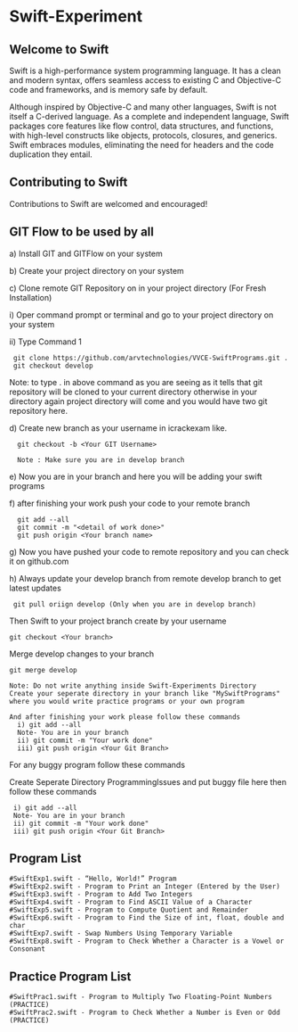 
# Swift-Experiment

## Welcome to Swift

Swift is a high-performance system programming language.  It has a clean
and modern syntax, offers seamless access to existing C and Objective-C code
and frameworks, and is memory safe by default.

Although inspired by Objective-C and many other languages, Swift is not itself a
C-derived language. As a complete and independent language, Swift packages core
features like flow control, data structures, and functions, with high-level
constructs like objects, protocols, closures, and generics. Swift embraces
modules, eliminating the need for headers and the code duplication they entail.


## Contributing to Swift

Contributions to Swift are welcomed and encouraged!

## GIT Flow to be used by all

a) Install GIT and GITFlow on your system

b) Create your project directory on your system

c) Clone remote GIT Repository on in your project directory (For Fresh Installation)

   i) Oper command prompt or terminal and go to your project directory on your system
   
   ii) Type Command 1
     
     git clone https://github.com/arvtechnologies/VVCE-SwiftPrograms.git .
     git checkout develop 
   
 Note:  to type . in above command as you are seeing as it tells that git repository will be cloned to your current directory otherwise in your directory again project directory will come and you would have two git repository here.
     
   
   d) Create new branch as your username in icrackexam like.
   
      git checkout -b <Your GIT Username>
      
      Note : Make sure you are in develop branch 
      
  e) Now you are in your branch and here you will be adding your swift programs 
  
  f) after finishing your work push your code to your  remote branch
  
      git add --all
      git commit -m "<detail of work done>"
      git push origin <Your branch name>
  
  g) Now you have pushed your code to remote repository and you can check it on github.com 

 h) Always update your develop branch from remote develop branch to get latest updates
 
     git pull oriign develop (Only when you are in develop branch)
     
    
Then Swift to your project branch create by your username

    git checkout <Your branch>
    
Merge develop changes to your branch

    git merge develop
    
    Note: Do not write anything inside Swift-Experiments Directory
    Create your seperate directory in your branch like "MySwiftPrograms" where you would write practice programs or your own program
    
    And after finishing your work please follow these commands
      i) git add --all 
      Note- You are in your branch
      ii) git commit -m "Your work done"
      iii) git push origin <Your Git Branch>
      
For any buggy program follow these commands
    
Create Seperate Directory ProgrammingIssues and put buggy file here then follow these commands
      
     i) git add --all 
     Note- You are in your branch
     ii) git commit -m "Your work done"
     iii) git push origin <Your Git Branch>

## Program List
    #SwiftExp1.swift - “Hello, World!” Program
    #SwiftExp2.swift - Program to Print an Integer (Entered by the User)
    #SwiftExp3.swift - Program to Add Two Integers
    #SwiftExp4.swift - Program to Find ASCII Value of a Character
    #SwiftExp5.swift - Program to Compute Quotient and Remainder
    #SwiftExp6.swift - Program to Find the Size of int, float, double and char
    #SwiftExp7.swift - Swap Numbers Using Temporary Variable
    #SwiftExp8.swift - Program to Check Whether a Character is a Vowel or Consonant



## Practice Program List

    #SwiftPrac1.swift - Program to Multiply Two Floating-Point Numbers (PRACTICE)
    #SwiftPrac2.swift - Program to Check Whether a Number is Even or Odd (PRACTICE)
